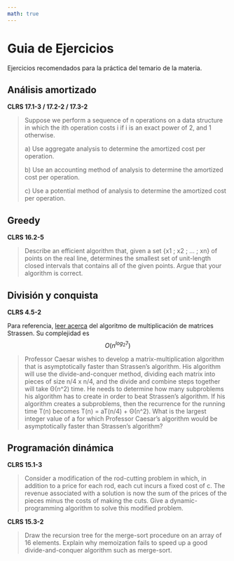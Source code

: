 ```yaml
---
math: true
---
```


Guia de Ejercicios
======================

Ejercicios recomendados para la práctica del temario de la materia.

## Análisis amortizado

**CLRS 17.1-3 / 17.2-2 / 17.3-2**

> Suppose we perform a sequence of n operations on a data structure in which the ith operation costs i if i is an exact power of 2, and 1 otherwise. 
>
>   a) Use aggregate analysis to determine the amortized cost per operation.
>
>   b) Use an accounting method of analysis to determine the amortized cost per operation.
>
>   c) Use a potential method of analysis to determine the amortized cost per operation.

## Greedy

**CLRS 16.2-5**

> Describe an efficient algorithm that, given a set {x1 ; x2 ; ... ; xn} of points on the real line, determines the smallest set of unit-length closed intervals that contains all of the given points. Argue that your algorithm is correct.

## División y conquista

**CLRS 4.5-2**

Para referencia, [leer acerca](https://stanford.edu/~rezab/classes/cme323/S16/notes/Lecture03/cme323_lec3.pdf) del algoritmo de multiplicación de matrices Strassen. Su complejidad es $$O(n^{log_2 7})$$

> Professor Caesar wishes to develop a matrix-multiplication algorithm that is asymptotically faster than Strassen’s algorithm. His algorithm will use the divide-and-conquer method, dividing each matrix into pieces of size n/4 x n/4, and the divide and combine steps together will take Θ(n^2) time. He needs to determine how many subproblems his algorithm has to create in order to beat Strassen’s algorithm. If his algorithm creates a subproblems, then the recurrence for the running time T(n) becomes T(n) = aT(n/4) + Θ(n^2). What is the largest integer value of a for which Professor Caesar’s algorithm would be asymptotically faster than Strassen’s algorithm?

## Programación dinámica

**CLRS 15.1-3** 

> Consider a modification of the rod-cutting problem in which, in addition to a price for each rod, each cut incurs a fixed cost of c. The revenue associated with a solution is now the sum of the prices of the pieces minus the costs of making the cuts. Give a dynamic-programming algorithm to solve this modified problem.

**CLRS 15.3-2**

> Draw the recursion tree for the merge-sort procedure on an array of 16 elements. Explain why memoization fails to speed up a good divide-and-conquer algorithm such as merge-sort.
